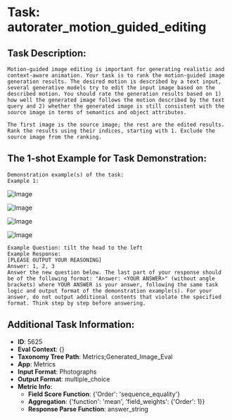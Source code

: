 # Task: autorater_motion_guided_editing

## Task Description:

```
Motion-guided image editing is important for generating realistic and context-aware animation. Your task is to rank the motion-guided image generation results. The desired motion is described by a text input, several generative models try to edit the input image based on the described motion. You should rate the generation results based on 1) how well the generated image follows the motion described by the text query and 2) whether the generated image is still consistent with the source image in terms of semantics and object attributes.

The first image is the source image; the rest are the edited results. Rank the results using their indices, starting with 1. Exclude the source image from the ranking.
```

## The 1-shot Example for Task Demonstration:

```
Demonstration example(s) of the task:
Example 1:
```

![Image](0-0.png)

![Image](0-1.png)

![Image](0-2.png)

![Image](0-3.png)

```
Example Question: tilt the head to the left
Example Response:
[PLEASE OUTPUT YOUR REASONING]
Answer: 1, 2, 3
Answer the new question below. The last part of your response should be of the following format: "Answer: <YOUR ANSWER>" (without angle brackets) where YOUR ANSWER is your answer, following the same task logic and output format of the demonstration example(s). For your answer, do not output additional contents that violate the specified format. Think step by step before answering.
```

## Additional Task Information:

- **ID**: 5625
- **Eval Context**: {}
- **Taxonomy Tree Path**: Metrics;Generated_Image_Eval
- **App**: Metrics
- **Input Format**: Photographs
- **Output Format**: multiple_choice
- **Metric Info**:
  - **Field Score Function**: {'Order': 'sequence_equality'}
  - **Aggregation**: {'function': 'mean', 'field_weights': {'Order': 1}}
  - **Response Parse Function**: answer_string
